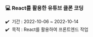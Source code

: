 ### 💻 React를 활용한 유튜브 클론 코딩
✔️ &nbsp;기간 : 2022-10-06 ~ 2022-10-14 \
✔️ &nbsp;목적 : React를 활용하여 프론트엔드 작업 
